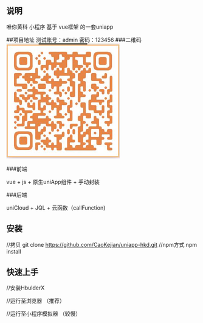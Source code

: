 

## 说明

唯你黄科 小程序
基于 vue框架 的一套uniapp

##项目地址
[](https://static-mp-eaea5aba-f234-4a78-9bab-fac0fbaedf79.next.bspapp.com/hkd/index.html#/)
测试账号：admin 密码：123456
###二维码
![](README_files/1.jpg)

###前端 

vue + js + 原生uniApp组件 + 手动封装

###后端

uniCloud + JQL + 云函数（callFunction)


## 安装

//拷贝
git clone https://github.com/CaoKejian/uniapp-hkd.git
//npm方式
npm install

## 快速上手

//安装HbulderX
[](https://dcloud.io/hbuilderx.html)

//运行至浏览器 （推荐）

//运行至小程序模拟器 （较慢）


